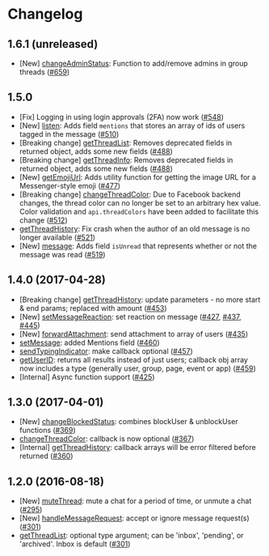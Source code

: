 # Changelog
## 1.6.1 (unreleased)
* [New] [changeAdminStatus](/DOCS.md#changeAdminStatus): Function to add/remove admins in group threads ([#659](https://github.com/Schmavery/fca-unofficial/pull/659))

## 1.5.0
* [Fix] Logging in using login approvals (2FA) now work ([#548](https://github.com/Schmavery/fca-unofficial/pull/548))
* [New] [listen](/DOCS.md#listen): Adds field `mentions` that stores an array of ids of users tagged in the message ([#510](https://github.com/Schmavery/fca-unofficial/pull/510))
* [Breaking change] [getThreadList](/DOCS.md#getThreadList): Removes deprecated fields in returned object, adds some new fields ([#488](https://github.com/Schmavery/fca-unofficial/pull/488))
* [Breaking change] [getThreadInfo](/DOCS.md#getThreadInfo): Removes deprecated fields in returned object, adds some new fields ([#488](https://github.com/Schmavery/fca-unofficial/pull/488))
* [New] [getEmojiUrl](/DOCS.md#getEmojiUrl): Adds utility function for getting the image URL for a Messenger-style emoji ([#477](https://github.com/Schmavery/fca-unofficial/pull/477))
* [Breaking change] [changeThreadColor](/DOCS.md#changeThreadColor): Due to Facebook backend changes, the thread color can no longer be set to an arbitrary hex value. Color validation and `api.threadColors` have been added to facilitate this change ([#512](https://github.com/Schmavery/fca-unofficial/pull/512))
* [getThreadHistory](/DOCS.md#getThreadHistory): Fix crash when the author of an old message is no longer available ([#521](https://github.com/Schmavery/fca-unofficial/pull/521))
* [New] [message](/DOCS.md#message): Adds field `isUnread` that represents whether or not the message was read ([#519](https://github.com/Schmavery/fca-unofficial/pull/519))

## 1.4.0 (2017-04-28)
* [Breaking change] [getThreadHistory](/DOCS.md#getThreadHistory): update parameters - no more start & end params; replaced with amount ([#453](https://github.com/Schmavery/fca-unofficial/pull/453))
* [New] [setMessageReaction](/DOCS.md#setMessageReaction): set reaction on message ([#427](https://github.com/Schmavery/fca-unofficial/pull/427), [#437](https://github.com/Schmavery/fca-unofficial/pull/437), [#445](https://github.com/Schmavery/fca-unofficial/pull/445))
* [New] [forwardAttachment](/DOCS.md#forwardAttachment): send attachment to array of users ([#435](https://github.com/Schmavery/fca-unofficial/pull/435))
* [setMessage](/DOCS.md#sendMessage): added Mentions field ([#460](https://github.com/Schmavery/fca-unofficial/pull/460))
* [sendTypingIndicator](/DOCS.md#sendTypingIndicator): make callback optional ([#457](https://github.com/Schmavery/fca-unofficial/pull/457))
* [getUserID](/DOCS.md#getUserID): returns all results instead of just users; callback obj array now includes a type (generally user, group, page, event or app) ([#459](https://github.com/Schmavery/fca-unofficial/pull/459))
* [Internal] Async function support ([#425](https://github.com/Schmavery/fca-unofficial/pull/425))

## 1.3.0 (2017-04-01)
* [New] [changeBlockedStatus](/DOCS.md#changeBlockedStatus): combines blockUser & unblockUser functions ([#369](https://github.com/Schmavery/fca-unofficial/pull/369))
* [changeThreadColor](/DOCS.md#changeThreadColor): callback is now optional ([#367](https://github.com/Schmavery/fca-unofficial/pull/367))
* [Internal] [getThreadHistory](/DOCS.md#getThreadHistory): callback arrays will be error filtered before returned ([#360](https://github.com/Schmavery/fca-unofficial/pull/360))

## 1.2.0 (2016-08-18)
* [New] [muteThread](/DOCS.md#muteThread): mute a chat for a period of time, or unmute a chat ([#295](https://github.com/Schmavery/fca-unofficial/pull/295))
* [New] [handleMessageRequest](/DOCS.md#handleMessageRequest): accept or ignore message request(s) ([#301](https://github.com/Schmavery/fca-unofficial/pull/301))
* [getThreadList](/DOCS.md#getThreadList): optional type argument; can be 'inbox', 'pending', or 'archived'. Inbox is default ([#301](https://github.com/Schmavery/fca-unofficial/pull/301))

